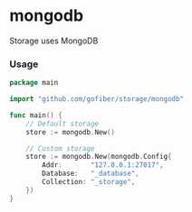 # mongodb

Storage uses MongoDB

### Usage
```go
package main

import "github.com/gofiber/storage/mongodb"

func main() {
	// Default storage
	store := mongodb.New()

	// Custom storage
	store := mongodb.New(mongodb.Config{
		Addr: 		"127.0.0.1:27017", 
		Database: 	"_database", 
		Collection: "_storage",
	})
}

```

